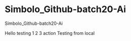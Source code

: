 # Simbolo_Github-batch20-Ai
Simbolo_Github-batch20-Ai


Hello testing 1 2 3 action Testing from local

